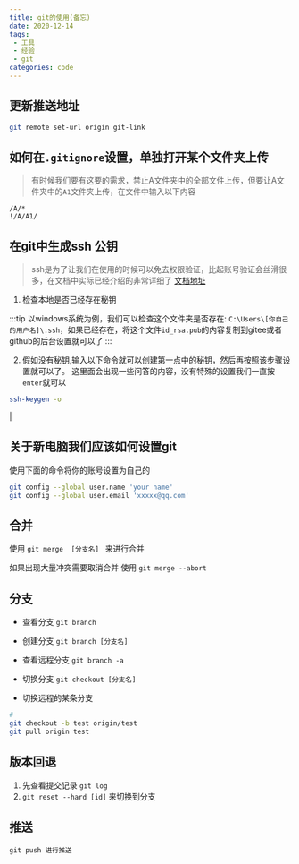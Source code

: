 ```yaml
---
title: git的使用(备忘)
date: 2020-12-14
tags:
 - 工具
 - 经验
 - git
categories: code
---
```



## 更新推送地址

```sh
git remote set-url origin git-link
```

## 如何在`.gitignore`设置，单独打开某个文件夹上传
> 有时候我们要有这要的需求，禁止A文件夹中的全部文件上传，但要让A文件夹中的`A1`文件夹上传，在文件中输入以下内容
```gitignore
/A/* 
!/A/A1/
```

## 在git中生成ssh 公钥

> ssh是为了让我们在使用的时候可以免去权限验证，比起账号验证会丝滑很多，在文档中实际已经介绍的非常详细了 [文档地址](https://git-scm.com/book/zh/v2/%E6%9C%8D%E5%8A%A1%E5%99%A8%E4%B8%8A%E7%9A%84-Git-%E7%94%9F%E6%88%90-SSH-%E5%85%AC%E9%92%A5)

1. 检查本地是否已经存在秘钥 

:::tip
以windows系统为例，我们可以检查这个文件夹是否存在: `C:\Users\[你自己的用户名]\.ssh`，如果已经存在，将这个文件`id_rsa.pub`的内容复制到gitee或者github的后台设置就可以了 
:::

2. 假如没有秘钥,输入以下命令就可以创建第一点中的秘钥，然后再按照该步骤设置就可以了。 这里面会出现一些问答的内容，没有特殊的设置我们一直按 `enter`就可以
```sh
ssh-keygen -o
```

<!-- ## 常用指令

|          指令           | 作用     |
| :---------------------: | -------- |
|      `git branch`       | 查看分支 |
| `git checkout [分支名]` | 分支名   |
| `git reset --hard [id]` | 回退分支 | --> |


## 关于新电脑我们应该如何设置git

使用下面的命令将你的账号设置为自己的
```sh
git config --global user.name 'your name'
git config --global user.email 'xxxxx@qq.com'
```

## 合并

使用 `git merge  [分支名] ` 来进行合并

如果出现大量冲突需要取消合并 使用 `git merge --abort`


## 分支

- 查看分支 `git branch`
- 创建分支 `git branch [分支名]`
- 查看远程分支 `git branch -a`

- 切换分支 `git checkout [分支名]`
- 切换远程的某条分支
```sh
# 
git checkout -b test origin/test
git pull origin test  
```


## 版本回退

1. 先查看提交记录 `git log`
2. `git reset --hard [id]` 来切换到分支

## 推送

`git push 进行推送`





